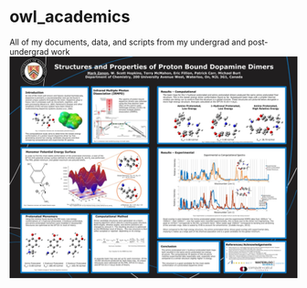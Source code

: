 # owl_academics
All of my documents, data, and scripts from my undergrad and post-undergrad work
![Dopamine Poster](MarkZanonDopaminePoster.jpg)
